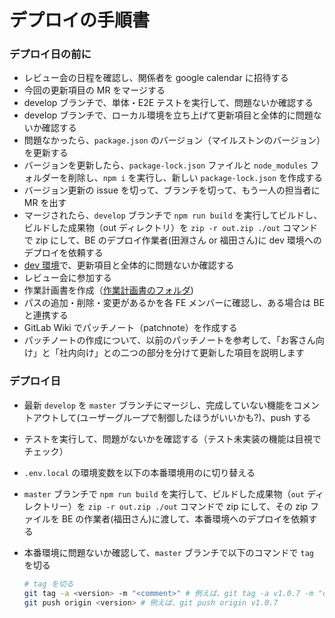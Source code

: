 # デプロイの手順書

### デプロイ日の前に

- レビュー会の日程を確認し、関係者を google calendar に招待する
- 今回の更新項目の MR をマージする
- develop ブランチで、単体・E2E テストを実行して、問題ないか確認する
- develop ブランチで、ローカル環境を立ち上げて更新項目と全体的に問題ないか確認する
- 問題なかったら、`package.json` のバージョン（マイルストンのバージョン）を更新する
- バージョンを更新したら、`package-lock.json` ファイルと `node_modules` フォルダーを削除し、`npm i` を実行し、新しい `package-lock.json` を作成する
- バージョン更新の issue を切って、ブランチを切って、もう一人の担当者に MR を出す
- マージされたら、`develop` ブランチで `npm run build` を実行してビルドし、ビルドした成果物（out ディレクトリ）を `zip -r out.zip ./out` コマンドで zip にして、BE のデプロイ作業者(田淵さん or 福田さん)に dev 環境へのデプロイを依頼する
- [dev 環境](https://dragonfly-dev.firstloop-tech.com/)で、更新項目と全体的に問題ないか確認する
- レビュー会に参加する
- 作業計画書を作成（[作業計画書のフォルダ](https://drive.google.com/drive/u/0/folders/15ko40uH0o9bdIbq8Wnz0YdMaxWnvBWcx))
- パスの追加・削除・変更があるかを各 FE メンバーに確認し、ある場合は BE と連携する
- GitLab Wiki でパッチノート（patchnote）を作成する
- パッチノートの作成について、以前のパッチノートを参考して、「お客さん向け」と「社内向け」との二つの部分を分けて更新した項目を説明します

### デプロイ日

- 最新 `develop` を `master` ブランチにマージし、完成していない機能をコメントアウトして(ユーザーグループで制御したほうがいいかも?)、push する
- テストを実行して、問題がないかを確認する（テスト未実装の機能は目視でチェック）
- `.env.local` の環境変数を以下の本番環境用のに切り替える
- `master` ブランチで `npm run build` を実行して、ビルドした成果物（`out` ディレクトリー）を `zip -r out.zip ./out` コマンドで zip にして、その zip ファイルを BE の作業者(福田さん)に渡して、本番環境へのデプロイを依頼する
- 本番環境に問題ないか確認して、`master` ブランチで以下のコマンドで `tag` を切る

  ```bash
  # tag を切る
  git tag -a <version> -m "<comment>" # 例えば、git tag -a v1.0.7 -m "create v1.0.7 tag"
  git push origin <version> # 例えば、git push origin v1.0.7
  ```
